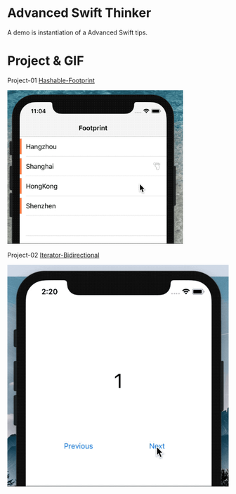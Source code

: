 # Advanced Swift Thinker
A demo is instantiation of a Advanced Swift tips.

# Project & GIF
Project-01 [Hashable-Footprint](https://github.com/wiiale/AdvancedSwiftThinker/tree/master/T01-Hashable-Footprint)

![](https://github.com/wiiale/AdvancedSwiftThinker/blob/master/T01-Hashable-Footprint/Footprint.gif)


Project-02 [Iterator-Bidirectional](https://github.com/wiiale/AdvancedSwiftThinker/tree/master/T02-Iterator-Bidirectional)

![](https://github.com/wiiale/AdvancedSwiftThinker/blob/master/T02-Iterator-Bidirectional/BidirectionalIterator.gif)
